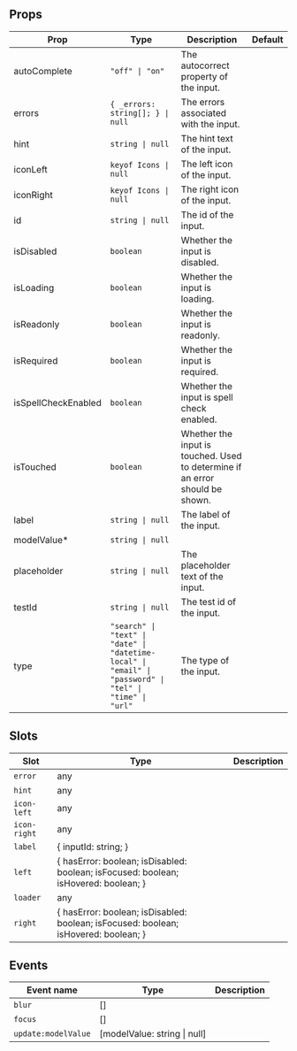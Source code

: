 <!-- This file is automatically generated, do not edit manually. -->

<script setup>
import AppTextFieldPlayground from './AppTextFieldPlayground.vue'
</script>

<AppTextFieldPlayground />

## Props

| Prop | Type | Description | Default |
| ---- | ---- | ----------- | ------- |
| autoComplete | `"off" \| "on"` | The autocorrect property of the input. |  |
| errors | `{ _errors: string[]; } \| null` | The errors associated with the input. |  |
| hint | `string \| null` | The hint text of the input. |  |
| iconLeft | `keyof Icons \| null` | The left icon of the input. |  |
| iconRight | `keyof Icons \| null` | The right icon of the input. |  |
| id | `string \| null` | The id of the input. |  |
| isDisabled | `boolean` | Whether the input is disabled. |  |
| isLoading | `boolean` | Whether the input is loading. |  |
| isReadonly | `boolean` | Whether the input is readonly. |  |
| isRequired | `boolean` | Whether the input is required. |  |
| isSpellCheckEnabled | `boolean` | Whether the input is spell check enabled. |  |
| isTouched | `boolean` | Whether the input is touched. Used to determine if an error should be shown. |  |
| label | `string \| null` | The label of the input. |  |
| modelValue* | `string \| null` |  |  |
| placeholder | `string \| null` | The placeholder text of the input. |  |
| testId | `string \| null` | The test id of the input. |  |
| type | `"search" \| "text" \| "date" \| "datetime-local" \| "email" \| "password" \| "tel" \| "time" \| "url"` | The type of the input. |  |


## Slots

| Slot | Type | Description |
| --------- | ---- | ----------- |
| `error` | any |  |
| `hint` | any |  |
| `icon-left` | any |  |
| `icon-right` | any |  |
| `label` | \{ inputId: string; \} |  |
| `left` | \{ hasError: boolean; isDisabled: boolean; isFocused: boolean; isHovered: boolean; \} |  |
| `loader` | any |  |
| `right` | \{ hasError: boolean; isDisabled: boolean; isFocused: boolean; isHovered: boolean; \} |  |


## Events

| Event name | Type | Description |
| ---------- | ---- | ----------- |
| `blur` | [] |  |
| `focus` | [] |  |
| `update:modelValue` | [modelValue: string \| null] |  |

